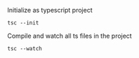 Initialize as typescript project

```tsc --init```

Compile and watch all ts files in the project

```tsc --watch```